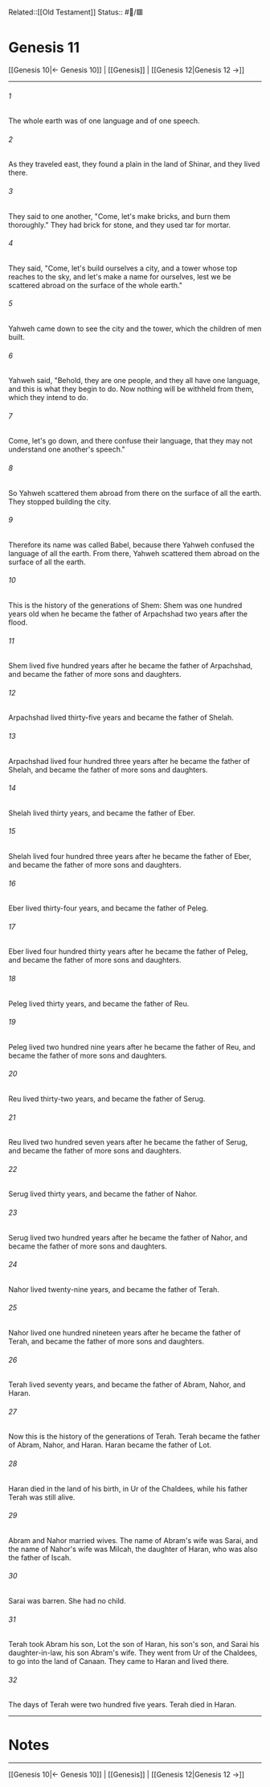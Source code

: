 Related::[[Old Testament]]
Status:: #📖/🟥
# Genesis 11

[[Genesis 10|← Genesis 10]] | [[Genesis]] | [[Genesis 12|Genesis 12 →]]
***



###### 1 
The whole earth was of one language and of one speech. 

###### 2 
As they traveled east, they found a plain in the land of Shinar, and they lived there. 

###### 3 
They said to one another, "Come, let's make bricks, and burn them thoroughly." They had brick for stone, and they used tar for mortar. 

###### 4 
They said, "Come, let's build ourselves a city, and a tower whose top reaches to the sky, and let's make a name for ourselves, lest we be scattered abroad on the surface of the whole earth." 

###### 5 
Yahweh came down to see the city and the tower, which the children of men built. 

###### 6 
Yahweh said, "Behold, they are one people, and they all have one language, and this is what they begin to do. Now nothing will be withheld from them, which they intend to do. 

###### 7 
Come, let's go down, and there confuse their language, that they may not understand one another's speech." 

###### 8 
So Yahweh scattered them abroad from there on the surface of all the earth. They stopped building the city. 

###### 9 
Therefore its name was called Babel, because there Yahweh confused the language of all the earth. From there, Yahweh scattered them abroad on the surface of all the earth. 

###### 10 
This is the history of the generations of Shem: Shem was one hundred years old when he became the father of Arpachshad two years after the flood. 

###### 11 
Shem lived five hundred years after he became the father of Arpachshad, and became the father of more sons and daughters. 

###### 12 
Arpachshad lived thirty-five years and became the father of Shelah. 

###### 13 
Arpachshad lived four hundred three years after he became the father of Shelah, and became the father of more sons and daughters. 

###### 14 
Shelah lived thirty years, and became the father of Eber. 

###### 15 
Shelah lived four hundred three years after he became the father of Eber, and became the father of more sons and daughters. 

###### 16 
Eber lived thirty-four years, and became the father of Peleg. 

###### 17 
Eber lived four hundred thirty years after he became the father of Peleg, and became the father of more sons and daughters. 

###### 18 
Peleg lived thirty years, and became the father of Reu. 

###### 19 
Peleg lived two hundred nine years after he became the father of Reu, and became the father of more sons and daughters. 

###### 20 
Reu lived thirty-two years, and became the father of Serug. 

###### 21 
Reu lived two hundred seven years after he became the father of Serug, and became the father of more sons and daughters. 

###### 22 
Serug lived thirty years, and became the father of Nahor. 

###### 23 
Serug lived two hundred years after he became the father of Nahor, and became the father of more sons and daughters. 

###### 24 
Nahor lived twenty-nine years, and became the father of Terah. 

###### 25 
Nahor lived one hundred nineteen years after he became the father of Terah, and became the father of more sons and daughters. 

###### 26 
Terah lived seventy years, and became the father of Abram, Nahor, and Haran. 

###### 27 
Now this is the history of the generations of Terah. Terah became the father of Abram, Nahor, and Haran. Haran became the father of Lot. 

###### 28 
Haran died in the land of his birth, in Ur of the Chaldees, while his father Terah was still alive. 

###### 29 
Abram and Nahor married wives. The name of Abram's wife was Sarai, and the name of Nahor's wife was Milcah, the daughter of Haran, who was also the father of Iscah. 

###### 30 
Sarai was barren. She had no child. 

###### 31 
Terah took Abram his son, Lot the son of Haran, his son's son, and Sarai his daughter-in-law, his son Abram's wife. They went from Ur of the Chaldees, to go into the land of Canaan. They came to Haran and lived there. 

###### 32 
The days of Terah were two hundred five years. Terah died in Haran.

---
# Notes


***
[[Genesis 10|← Genesis 10]] | [[Genesis]] | [[Genesis 12|Genesis 12 →]]
